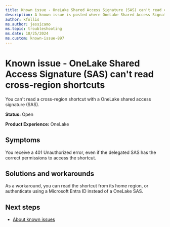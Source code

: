 ```yaml
---
title: Known issue - OneLake Shared Access Signature (SAS) can't read cross-region shortcuts
description: A known issue is posted where OneLake Shared Access Signature (SAS) can't read cross-region shortcuts.
author: kfollis
ms.author: jessicamo
ms.topic: troubleshooting  
ms.date: 10/25/2024
ms.custom: known-issue-897
---
```


# Known issue - OneLake Shared Access Signature (SAS) can't read cross-region shortcuts

You can't read a cross-region shortcut with a OneLake shared access signature (SAS).

**Status:** Open

**Product Experience:** OneLake

## Symptoms

You receive a 401 Unauthorized error, even if the delegated SAS has the correct permissions to access the shortcut.

## Solutions and workarounds

As a workaround, you can read the shortcut from its home region, or authenticate using a Microsoft Entra ID instead of a OneLake SAS.

## Next steps

- [About known issues](https://support.fabric.microsoft.com/known-issues)
